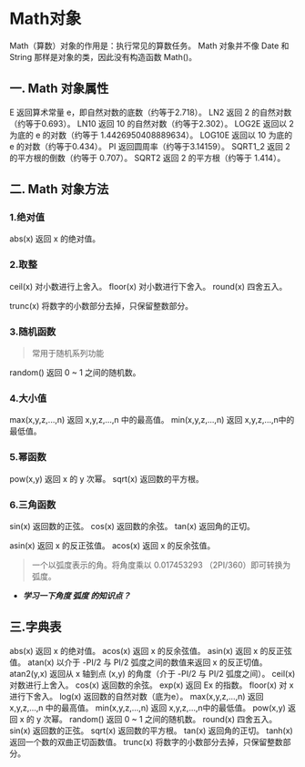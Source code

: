 # Math对象
Math（算数）对象的作用是：执行常见的算数任务。
Math 对象并不像 Date 和 String 那样是对象的类，因此没有构造函数 Math()。

## 一. Math 对象属性
E	返回算术常量 e，即自然对数的底数（约等于2.718）。
LN2	返回 2 的自然对数（约等于0.693）。
LN10	返回 10 的自然对数（约等于2.302）。
LOG2E	返回以 2 为底的 e 的对数（约等于 1.4426950408889634）。
LOG10E	返回以 10 为底的 e 的对数（约等于0.434）。
PI	返回圆周率（约等于3.14159）。
SQRT1_2	返回 2 的平方根的倒数（约等于 0.707）。
SQRT2	返回 2 的平方根（约等于 1.414）。

## 二. Math 对象方法

### 1.绝对值
abs(x)	返回 x 的绝对值。

### 2.取整
ceil(x)	对小数进行上舍入。
floor(x)	对小数进行下舍入。
round(x)	四舍五入。

trunc(x)	将数字的小数部分去掉，只保留整数部分。

### 3.随机函数

> 常用于随机系列功能

random()	返回 0 ~ 1 之间的随机数。

### 4.大小值
max(x,y,z,...,n)	返回 x,y,z,...,n 中的最高值。
min(x,y,z,...,n)	返回 x,y,z,...,n中的最低值。

### 5.幂函数
pow(x,y)	返回 x 的 y 次幂。
sqrt(x)	返回数的平方根。

### 6.三角函数
sin(x)	返回数的正弦。
cos(x)	返回数的余弦。
tan(x)	返回角的正切。

asin(x)	返回 x 的反正弦值。
acos(x)	返回 x 的反余弦值。

> 一个以弧度表示的角。将角度乘以 0.017453293 （2PI/360）即可转换为弧度。

- ***学习一下角度 弧度 的知识点？***

## 三.字典表
abs(x)	返回 x 的绝对值。
acos(x)	返回 x 的反余弦值。
asin(x)	返回 x 的反正弦值。
atan(x)	以介于 -PI/2 与 PI/2 弧度之间的数值来返回 x 的反正切值。
atan2(y,x)	返回从 x 轴到点 (x,y) 的角度（介于 -PI/2 与 PI/2 弧度之间）。
ceil(x)	对数进行上舍入。
cos(x)	返回数的余弦。
exp(x)	返回 Ex 的指数。
floor(x)	对 x 进行下舍入。
log(x)	返回数的自然对数（底为e）。
max(x,y,z,...,n)	返回 x,y,z,...,n 中的最高值。
min(x,y,z,...,n)	返回 x,y,z,...,n中的最低值。
pow(x,y)	返回 x 的 y 次幂。
random()	返回 0 ~ 1 之间的随机数。
round(x)	四舍五入。
sin(x)	返回数的正弦。
sqrt(x)	返回数的平方根。
tan(x)	返回角的正切。
tanh(x)	返回一个数的双曲正切函数值。
trunc(x)	将数字的小数部分去掉，只保留整数部分。